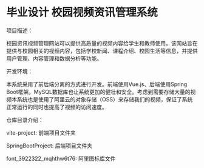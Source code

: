 # 毕业设计 校园视频资讯管理系统
项目描述：
  
  校园资讯视频管理网站可以提供高质量的视频内容给学生和教师使用。该网站旨在提供与校园相关的视频内容，包括学校新闻、课程介绍、校园生活等信息，并提供用户管理、内容管理和数据分析等功能。
  
开发环境：

  本系统采用了前后端分离的方式进行开发。前端使用Vue.js、后端使用Spring Boot框架。MySQL数据库也让系统更加的健壮和安全。考虑到需要存储大量的视频本系统也是使用了阿里云的对象存储（OSS）来存储我们的视频，保证了系统正常运行的同时也提高了视频的访问速度。
  
仓库目录介绍：

  vite-project: 前端项目文件夹
  
  SpringBootProject: 后端项目文件夹
  
  font_3922322_mqhthw6t76: 阿里图标库文件
  
